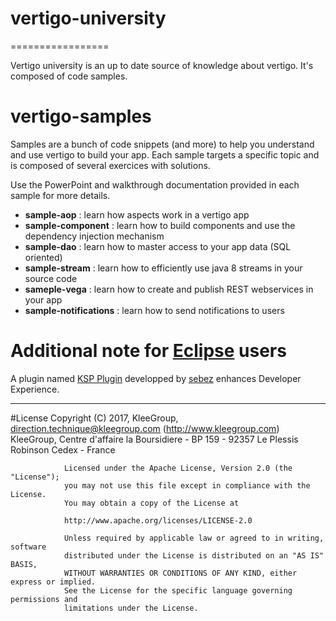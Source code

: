 # vertigo-university
=================

Vertigo university is an up to date source of knowledge about vertigo.
It's composed of code samples.


# vertigo-samples
Samples are a bunch of code snippets (and more) to help you understand and use vertigo to build your app.
Each sample targets a specific topic and is composed of several exercices with solutions.

Use the PowerPoint and walkthrough documentation provided in each sample for more details.

* __sample-aop__ : learn how aspects work in a vertigo app
* __sample-component__ : learn how to build components and use the dependency injection mechanism
* __sample-dao__ : learn how to master access to your app data (SQL oriented)
* __sample-stream__ : learn how to efficiently use java 8 streams in your source code
* __sameple-vega__ : learn how to create and publish REST webservices in your app
* __sample-notifications__ : learn how to send notifications to users

# Additional note for [Eclipse](https://www.eclipse.org/) users
A plugin named [KSP Plugin](https://github.com/sebez/vertigo-chroma-kspplugin) developped by [sebez](https://github.com/sebez/) enhances Developer Experience.

-----
#License
                Copyright (C) 2017, KleeGroup, direction.technique@kleegroup.com (http://www.kleegroup.com)
                KleeGroup, Centre d'affaire la Boursidiere - BP 159 - 92357 Le Plessis Robinson Cedex - France
                
                Licensed under the Apache License, Version 2.0 (the "License");
                you may not use this file except in compliance with the License.
                You may obtain a copy of the License at
                
                http://www.apache.org/licenses/LICENSE-2.0
                
                Unless required by applicable law or agreed to in writing, software
                distributed under the License is distributed on an "AS IS" BASIS,
                WITHOUT WARRANTIES OR CONDITIONS OF ANY KIND, either express or implied.
                See the License for the specific language governing permissions and
                limitations under the License.
